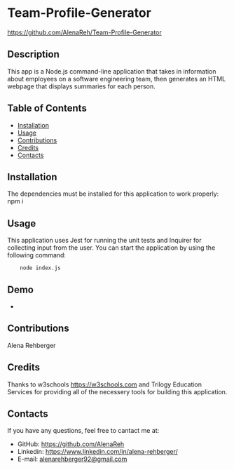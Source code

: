 # Team-Profile-Generator
https://github.com/AlenaReh/Team-Profile-Generator

## Description 

This app is a Node.js command-line application that takes in information about employees on a software engineering team, then generates an HTML webpage that displays summaries for each person. 
  

## Table of Contents

  - [Installation](#installation)
  - [Usage](#usage)
  - [Contributions](#Contributions)
  - [Credits](#Credits)
  - [Contacts](#Contacts)
  
## Installation 

The dependencies must be installed for this application to work properly: npm i

## Usage

This application uses Jest for running the unit tests and Inquirer for collecting input from the user. You can start the application by using the following command:

        node index.js

## Demo 

  * 


## Contributions
Alena Rehberger

## Credits
Thanks to w3schools https://w3schools.com and Trilogy Education Services for providing all of the necessery tools for building this application.

## Contacts
If you have any questions, feel free to cantact me at: 
  * GitHub: https://github.com/AlenaReh
  * Linkedin: https://www.linkedin.com/in/alena-rehberger/
  * E-mail: alenarehberger92@gmail.com